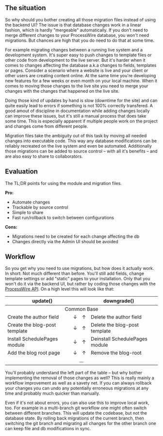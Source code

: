## The situation

So why should you bother creating all those migration files instead of using the backend UI? The issue is that database changes work in a linear fashion, which is hardly "mergeable" automatically. If you don't need to merge different changes to your ProcessWire database, you won't need migrations. But chances are high that you do need to do that at some time.

For example migrating changes between a running live system and a development system. It's super easy to push changes to template files or other code from development to the live server. But it's harder when it comes to changes affecting the database a.k.a changes to fields, templates or pages. Consider a scenario where a website is live and your client or other users are creating content online. At the same time you're developing new features for a few weeks or even month on your local machine. When it comes to moving those changes to the live site you need to merge your changes with the changes that happened on the live site.

Doing those kind of updates by hand is slow (downtime for the site) and can quite easily lead to errors if something is not 100% correctly transfered. A good amout of discipline in documentation while adding changes locally can improve these issues, but it's still a manual process that does take some time. This is especially apparent if multiple people work on the project and changes come from different people.

Migration files take the ambiguity out of this task by moving all needed changes into executable code. This way any database modifications can be reliably recreated on the live system and even be automated. Additionally those migrations can be added to source control – with all it's benefits – and are also easy to share to collaborators.

## Evaluation

The TL;DR points for using the module and migration files.

__Pro:__

- Automate changes
- Trackable by source control
- Simple to share
- Fast run/rollback to switch between configurations

__Cons:__

- Migrations need to be created for each change affecting the db
- Changes directly via the Admin UI should be avoided

## Workflow

So you get why you need to use migrations, but how does it actually work. In short: Not much different than before. You'll still add fields, change template settings or add "static" pages to your installation. Only that you won't do it via the backend UI, but rather by coding those changes with the [ProcessWire API](https://processwire.com/api/ref/). On a high level this will look like that:

<table>
	<thead>
		<tr>
			<th style="text-align: center;" colspan=2>update()</th>
			<th style="text-align: center;" colspan=2>downgrade()</th>
		</tr>
	</thead>
  <tr>
    <td colspan=4>
    	<span style="display: inline-block; width: 100%; text-align: center;">Common Base</span>
    </td>
  </tr>
  <tr>
    <td>Create the author field</td>
    <td>&darr;</td>
    <td>&uarr;</td>
    <td>Delete the author field</td>
  </tr>
  <tr>
    <td>Create the blog-post template</td>
    <td>&darr;</td>
    <td>&uarr;</td>
    <td>Delete the blog-post template</td>
  </tr>
  <tr>
    <td>Install SchedulePages module</td>
    <td>&darr;</td>
    <td>&uarr;</td>
    <td>Deinstall SchedulePages module</td>
  </tr>
  <tr>
    <td>Add the blog root page</td>
    <td>&darr;</td>
    <td>&uarr;</td>
    <td>Remove the blog-root</td>
  </tr>
  <tr>
    <td colspan=4>
    	<span style="display: inline-block; width: 100%; text-align: center;">…</span>
    </td>
  </tr>
</table>

You'll probably understand the left part of the table &ndash; but why bother implementing the removal of those changes as well? This is really mainly a workflow improvement as well as a savety net. If you can always rollback your changes you can undo any potentially erroneous migrations at any time and probably much quicker than manually. 

Even if it's not about errors, you can also use this to improve local work, too. For example in a multi-branch git workflow one might often switch between different branches. This will update the codebase, but not the database state. By rolling back migrations of the current branch, then switching the git branch and migrating all changes for the other branch one can keep file and db modifications in sync.